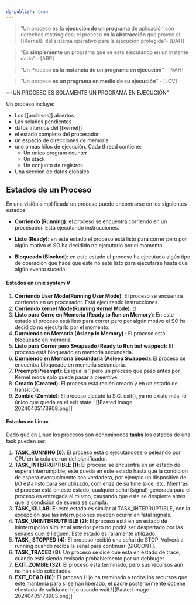 ```yaml
---
dg-publish: true
---
```

>“Un proceso es **la ejecución de un programa** de aplicación con derechos restringidos; el proceso **es la abstracción** que provee el [[Kernel]] del sistema operativo para la ejecución protegida”- [DAH]

>“Es **simplemente** un programa que se está ejecutando en un instante dado” - [ARP]

>“Un Proceso **es la instancia de un programa en ejecución**” - [VAH]

>“Un proceso **es un programa en medio de su ejecución**” - [LOV]

==UN PROCESO ES SOLAMENTE UN PROGRAMA EN EJECUCIÓN"

Un proceso incluye: 
- Los [[archivos]] abiertos
- Las selañes pendientes
- datos internos del [[kernel]]
- el estado completo del procesador 
- un espacio de direcciones de memoria 
- uno o mas hilos de ejecución. Cada thread contiene:
	- Un unico program counter 
	- Un stack 
	- Un conjunto de registros
- Una seccion de datos globales


## Estados de un Proceso 

En una visión simplificada un proceso puede encontrarse en los siguientes estados:

- **Corriendo (Running)**: el proceso se encuentra corriendo en un procesador. Está ejecutando instrucciones.
    
- **Listo (Ready)**: en este estado el proceso está listo para correr pero por algún motivo el SO ha decidido no ejecutarlo por el momento.
    
- **Bloqueado (Blocked)**: en este estado el proceso ha ejecutado algún tipo de operación que hace que éste no esté listo para ejecutarse hasta que algún evento suceda.


#### Estados en unix system V
1. **Corriendo User Mode(Running User Mode)**: El proceso se encuentra corriendo en un procesador. Está ejecutando instrucciones.
2. **Corriendo kernel Mode(Running Kernel Mode)**: d
3. **Listo para Corre en Memoria (Ready to Run on Memory)**: En este estado el proceso está listo para correr pero por algún motivo el SO ha decidido no ejecutarlo por el momento.
4. **Durmiendo en Memoria (Asleep In Memory)** : El proceso está bloqueado en memoria.
5. **Listo para Correr pero Swapeado (Ready to Run but wapped)**: El proceso está bloqueado en memoria secundaria.
6. **Durmiendo en Memoria Secundaria (Asleep Swapped)**: El proceso se encuentra bloqueado en memoria secundaria.
7. **Preempt(Preempt)**: Es igual a 1 pero un proceso que pasó antes por Kernel mode solo puede pasar a preentive.
8. **Creado (Created)**: El proceso está recién creado y en un estado de transición.
9. **Zombie (Zombie)**: El proceso ejecutó la S.C. exit(), ya no existe más, lo único que queda es el exit state.
![[Pasted image 20240405173908.png]]
#### Estados en Linux
Dado que en Linux los procesos son denominodos **tasks** los estados de una task pueden ser:

1. **TASK_RUNNING (0)**: El proceso está o ejecutándose o peleando por CPU en la cola de run del planificador.
2. **TASK_INTERRUPTIBLE (1)**: El proceso se encuentra en un estado de espera interrumpible; este queda en este estado hasta que la condicion de espera eventualmente sea verdadera, por ejemplo un dispositivo de I/O esta listo para ser utilizado, comienza de su time slice, etc. Mientras el proceso está en este estado, cualquier señal (signal) generada para el proceso es entregada al mismo, causando que este se despierte antes que la condición de espera se cumpla.
3. **TASK_KILLABLE**: este estado es similar al TASK_INTERRUPTIBLE, con la excepción que las interrupciones pueden ocurrir en fatal signals.
4. **TASK_UNINTERRUTPIBLE (2)**: El proceso está en un estado de ininterrupción similar al anterior pero no podrá ser despertado por las señales que le lleguen. Este estado es raramente utilizado.
5. **TASK_ STOPPED (4)**: El proceso recibió una señal de STOP. Volverá a running cuando reciba la señal para continuar (SIGCONT).
6. **TASK_TRACED (8)**: Un proceso se dice que esta en estado de trace, cuando está siendo revisado probablemente por un debbuger.
7. **EXIT_ZOMBIE (32)**: El proceso está terminado, pero sus recursos aún no han sido solicitados.
8. **EXIT_DEAD (16)**: El proceso Hijo ha terminado y todos los recursos que este mantenía para sí se han liberado, el padre posteriormente obtiene el estado de salida del hijo usando wait.![[Pasted image 20240405173903.png]]